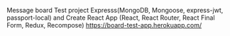Message board
Test project Expresss(MongoDB, Mongoose, express-jwt, passport-local)
and Create React App (React, React Router, React Final Form, Redux, Recompose)
https://board-test-app.herokuapp.com/
